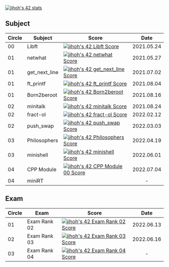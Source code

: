 [![jihoh's 42 stats](https://badge42.vercel.app/api/v2/cl20ermdo001609jt58jpvos4/stats?cursusId=21&coalitionId=87)](https://github.com/JaeSeoKim/badge42)

## Subject
|Circle|Subject|Score|Date|
|----|----|----|:----:|
|00|Libft|[![jihoh's 42 Libft Score](https://badge42.vercel.app/api/v2/cl20ermdo001609jt58jpvos4/project/2295057)](https://github.com/zhy2on/42cursus/tree/master/00_Libft)|2021.05.24|
|01|netwhat|[![jihoh's 42 netwhat Score](https://badge42.vercel.app/api/v2/cl20ermdo001609jt58jpvos4/project/2179881)](https://github.com/zhy2on/42cursus_01_netwhat)|2021.05.27|
|01|get_next_line|[![jihoh's 42 get_next_line Score](https://badge42.vercel.app/api/v2/cl20ermdo001609jt58jpvos4/project/2179882)](https://github.com/zhy2on/42cursus/tree/master/01_get_next_line)|2021.07.02|
|01|ft_printf|[![jihoh's 42 ft_printf Score](https://badge42.vercel.app/api/v2/cl20ermdo001609jt58jpvos4/project/2276737)](https://github.com/zhy2on/42cursus_01_ft_printf)|2021.08.04|
|01|Born2beroot|[![jihoh's 42 Born2beroot Score](https://badge42.vercel.app/api/v2/cl20ermdo001609jt58jpvos4/project/2179885)](https://github.com/zhy2on/42cursus_01_Born2beroot)|2021.08.16|
|02|minitalk|[![jihoh's 42 minitalk Score](https://badge42.vercel.app/api/v2/cl20ermdo001609jt58jpvos4/project/2295276)](https://github.com/zhy2on/42cursus_02_minitalk)|2021.08.24|
|02|fract-ol|[![jihoh's 42 fract-ol Score](https://badge42.vercel.app/api/v2/cl20ermdo001609jt58jpvos4/project/2312501)](https://github.com/zhy2on/42cursus_02_fract-ol)|2022.02.12|
|02|push_swap|[![jihoh's 42 push_swap Score](https://badge42.vercel.app/api/v2/cl20ermdo001609jt58jpvos4/project/2295057)](https://github.com/zhy2on/42cursus_02_push_swap)|2022.03.03|
|03|Philosophers|[![jihoh's 42 Philosophers Score](https://badge42.vercel.app/api/v2/cl20ermdo001609jt58jpvos4/project/2563439)](https://github.com/zhy2on/42cursus_03_Philosophers)|2022.04.19|
|03|minishell|[![jihoh's 42 minishell Score](https://badge42.vercel.app/api/v2/cl20ermdo001609jt58jpvos4/project/2565986)](https://github.com/zhy2on/42cursus_03_minishell)|2022.06.01|
|04|CPP Module|[![jihoh's 42 CPP Module 00 Score](https://badge42.vercel.app/api/v2/cl20ermdo001609jt58jpvos4/project/2606680)](https://github.com/zhy2on/42cursus_04_CPP_Module.git)|2022.07.04|
|04|miniRT||-|

## Exam
|Circle|Exam|Score|Date|
|----|----|----|:----:|
|01|Exam Rank 02|[![jihoh's 42 Exam Rank 02 Score](https://badge42.vercel.app/api/v2/cl20ermdo001609jt58jpvos4/project/2570602)](https://github.com/JaeSeoKim/badge42)|2022.06.13|
|02|Exam Rank 03|[![jihoh's 42 Exam Rank 03 Score](https://badge42.vercel.app/api/v2/cl20ermdo001609jt58jpvos4/project/2570603)](https://github.com/JaeSeoKim/badge42)|2022.06.16|
|03|Exam Rank 04|[![jihoh's 42 Exam Rank 04 Score](https://badge42.vercel.app/api/v2/cl20ermdo001609jt58jpvos4/project/2625028)](https://github.com/JaeSeoKim/badge42)| - |
